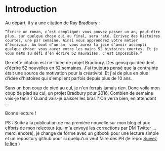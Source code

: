 # Introduction

Au départ, il y a une citation de Ray Bradbury :

```“Écrire un roman, c’est compliqué: vous pouvez passer un an, peut-être plus, sur quelque chose qui au final, sera raté. Écrivez des histoires courtes, une par semaine. Ainsi vous apprendrez votre métier d’écrivain. Au bout d’un an, vous aurez la joie d’avoir accompli quelque chose: vous aurez entre les mains 52 histoires courtes. Et je vous mets au défi d’en écrire 52 mauvaises. C’est impossible.”```

De cette citation est né l'idée de projet Bradbury. Des gensq qui décident d'écrire 52 nouvelles en 52 semaines. J'ai toujours pensé que la contrainte était une source de motivation pour la créativité. Et j'ai de plus en plus d'idée d'histoires qui s'empilent parfois depuis plus de 10 ans.

Sans un bon coup de pied au cul, je n'en ferrais jamais rien. Donc voila mon coup de pied au cul, un projet Bradbury pour 2016. Combien de semaine vais-je tenir ? Quand vais-je baisser les bras ? On verra bien, en attendant ...

Bonne lecture !

PS : Suite à la publication de ma première nouvelle sur mon blog et aux efforts de mon relecteur (qui m'a envoyé les corrections par DM Twitter ... merci encore), je change de forme avec un gitbook pour une lecture simple et un repository github pour si quelqu'un veut faire des PR (le repo: [Suivez le lien](https://github.com/mrjmad/Projet-Bradbury-2016) )
